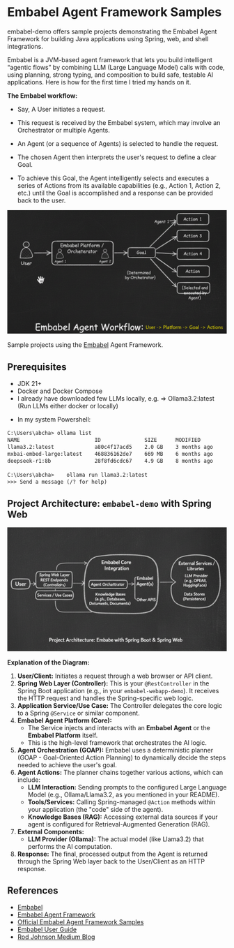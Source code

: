 # Embabel Agent Framework Samples
embabel-demo offers sample projects demonstrating the Embabel Agent Framework for 
building Java applications using Spring, web, and shell integrations.

Embabel is a JVM-based agent framework that lets you build intelligent “agentic flows” 
by combining LLM (Large Language Model) calls with code, using planning, strong typing, 
and composition to build safe, testable AI applications. Here is how for the first time I tried my hands on it.

**The Embabel workflow:**

- Say, A User initiates a request.

- This request is received by the Embabel system, which may involve an Orchestrator or multiple Agents.

- An Agent (or a sequence of Agents) is selected to handle the request.

- The chosen Agent then interprets the user's request to define a clear Goal.

- To achieve this Goal, the Agent intelligently selects and executes a series of Actions from its available capabilities (e.g., Action 1, Action 2, etc.) until the Goal is accomplished and a response can be provided back to the user.

![](screenshots/action.png)

Sample projects using the [Embabel](https://github.com/embabel) Agent Framework.

## Prerequisites
* JDK 21+
* Docker and Docker Compose
* I already have downloaded few LLMs locally, e.g. => Ollama3.2:latest (Run LLMs either docker or locally)

- In my system Powershell:
```
C:\Users\abcha> ollama list
NAME                        ID              SIZE      MODIFIED
llama3.2:latest             a80c4f17acd5    2.0 GB    3 months ago
mxbai-embed-large:latest    468836162de7    669 MB    6 months ago
deepseek-r1:8b              28f8fd6cdc67    4.9 GB    8 months ago

C:\Users\abcha>    ollama run llama3.2:latest
>>> Send a message (/? for help)
```

## Project Architecture: `embabel-demo` with Spring Web

![](screenshots/eb.png)

**Explanation of the Diagram:**

1.  **User/Client:** Initiates a request through a web browser or API client.
2.  **Spring Web Layer (Controller):** This is your `@RestController` in the Spring Boot application (e.g., in your `embabel-webapp-demo`). It receives the HTTP request and handles the Spring-specific web logic.
3.  **Application Service/Use Case:** The Controller delegates the core logic to a Spring `@Service` or similar component.
4.  **Embabel Agent Platform (Core):**
    * The Service injects and interacts with an **Embabel Agent** or the **Embabel Platform** itself.
    * This is the high-level framework that orchestrates the AI logic.
5.  **Agent Orchestration (GOAP):** Embabel uses a deterministic planner (GOAP - Goal-Oriented Action Planning) to dynamically decide the steps needed to achieve the user's goal.
6.  **Agent Actions:** The planner chains together various actions, which can include:
    * **LLM Interaction:** Sending prompts to the configured Large Language Model (e.g., Ollama/Llama3.2, as you mentioned in your README).
    * **Tools/Services:** Calling Spring-managed `@Action` methods within your application (the "code" side of the agent).
    * **Knowledge Bases (RAG):** Accessing external data sources if your agent is configured for Retrieval-Augmented Generation (RAG).
7.  **External Components:**
    * **LLM Provider (Ollama):** The actual model (like Llama3.2) that performs the AI computation.
8.  **Response:** The final, processed output from the Agent is returned through the Spring Web layer back to the User/Client as an HTTP response.


## References
* [Embabel](https://github.com/embabel)
* [Embabel Agent Framework](https://github.com/embabel/embabel-agent)
* [Official Embabel Agent Framework Samples](https://github.com/embabel/embabel-agent-examples)
* [Embabel User Guide](https://docs.embabel.com/embabel-agent/guide/0.1.2-SNAPSHOT/)
* [Rod Johnson Medium Blog](https://medium.com/@springrod)
